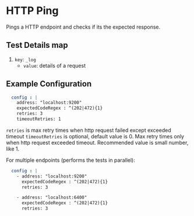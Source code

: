 # HTTP Ping

Pings a HTTP endpoint and checks if its the expected response.

## Test Details map

 1. `key`: `_log`
    - `value`: details of a request

## Example Configuration

```yaml
  config : |
    address: "localhost:9200"
    expectedCodeRegex : ^(202|472){1}
    retries: 3
    timeoutRetries: 1
```

`retries` is max retry times when http request failed except exceeded timeout
`timeoutRetries` is optional, default value is 0. Max retry times only when http request exceeded timeout. Recommended value is small number, like 1.

For multiple endpoints (performs the tests in parallel):

```yaml
  config : |
    - address: "localhost:9200"
      expectedCodeRegex : ^(202|472){1}
      retries: 3

    - address: "localhost:6400"
      expectedCodeRegex : ^(202|472){1}
      retries: 3
```
